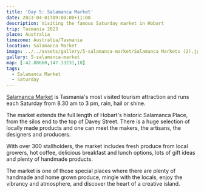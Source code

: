 ```yaml
---
title: 'Day 5: Salamanca Market'
date: 2023-04-01T09:00:00+11:00
description: Visiting the famous Saturday market in Hobart
trip: Tasmania 2023
place: Australia
timezone: Australia/Tasmania
location: Salamanca Market
image: ../../assets/gallery/5-salamanca-market/Salamanca Markets (2).jpeg
gallery: 5-salamanca-market
map: [-42.88660,147.33231,18]
tags:
  - Salamanca Market
  - Saturday
---
```

[Salamanca Market](https://www.salamancamarket.com.au) is Tasmania's most visited tourism attraction and runs each Saturday from 8.30 am to 3 pm, rain, hail or shine.

The market extends the full length of Hobart's historic Salamanca Place, from the silos end to the top of Davey Street. There is a huge selection of locally made products and one can meet the makers, the artisans, the designers and producers.

With over 300 stallholders, the market includes fresh produce from local growers, hot coffee, delicious breakfast and lunch options, lots of gift ideas and plenty of handmade products.

The market is one of those special places where there are plenty of handmade and home grown produce, mingle with the locals, enjoy the vibrancy and atmosphere, and discover the heart of a creative island.
